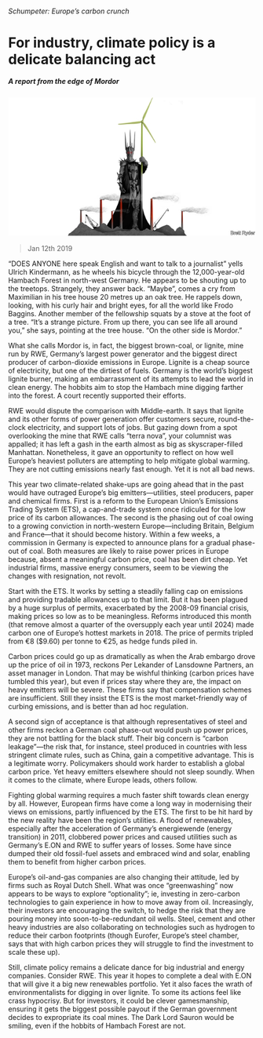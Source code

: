 ###### Schumpeter: Europe’s carbon crunch

# For industry, climate policy is a delicate balancing act 

##### A report from the edge of Mordor 

![image](images/20190112_WBD000_1.jpg) 

> Jan 12th 2019 

 

“DOES ANYONE here speak English and want to talk to a journalist” yells Ulrich Kindermann, as he wheels his bicycle through the 12,000-year-old Hambach Forest in north-west Germany. He appears to be shouting up to the treetops. Strangely, they answer back. “Maybe”, comes a cry from Maximilian in his tree house 20 metres up an oak tree. He rappels down, looking, with his curly hair and bright eyes, for all the world like Frodo Baggins. Another member of the fellowship squats by a stove at the foot of a tree. “It’s a strange picture. From up there, you can see life all around you,” she says, pointing at the tree house. “On the other side is Mordor.” 

What she calls Mordor is, in fact, the biggest brown-coal, or lignite, mine run by RWE, Germany’s largest power generator and the biggest direct producer of carbon-dioxide emissions in Europe. Lignite is a cheap source of electricity, but one of the dirtiest of fuels. Germany is the world’s biggest lignite burner, making an embarrassment of its attempts to lead the world in clean energy. The hobbits aim to stop the Hambach mine digging farther into the forest. A court recently supported their efforts. 

RWE would dispute the comparison with Middle-earth. It says that lignite and its other forms of power generation offer customers secure, round-the-clock electricity, and support lots of jobs. But gazing down from a spot overlooking the mine that RWE calls “terra nova”, your columnist was appalled; it has left a gash in the earth almost as big as skyscraper-filled Manhattan. Nonetheless, it gave an opportunity to reflect on how well Europe’s heaviest polluters are attempting to help mitigate global warming. They are not cutting emissions nearly fast enough. Yet it is not all bad news. 

This year two climate-related shake-ups are going ahead that in the past would have outraged Europe’s big emitters—utilities, steel producers, paper and chemical firms. First is a reform to the European Union’s Emissions Trading System (ETS), a cap-and-trade system once ridiculed for the low price of its carbon allowances. The second is the phasing out of coal owing to a growing conviction in north-western Europe—including Britain, Belgium and France—that it should become history. Within a few weeks, a commission in Germany is expected to announce plans for a gradual phase-out of coal. Both measures are likely to raise power prices in Europe because, absent a meaningful carbon price, coal has been dirt cheap. Yet industrial firms, massive energy consumers, seem to be viewing the changes with resignation, not revolt. 

Start with the ETS. It works by setting a steadily falling cap on emissions and providing tradable allowances up to that limit. But it has been plagued by a huge surplus of permits, exacerbated by the 2008-09 financial crisis, making prices so low as to be meaningless. Reforms introduced this month (that remove almost a quarter of the oversupply each year until 2024) made carbon one of Europe’s hottest markets in 2018. The price of permits tripled from €8 ($9.60) per tonne to €25, as hedge funds piled in. 

Carbon prices could go up as dramatically as when the Arab embargo drove up the price of oil in 1973, reckons Per Lekander of Lansdowne Partners, an asset manager in London. That may be wishful thinking (carbon prices have tumbled this year), but even if prices stay where they are, the impact on heavy emitters will be severe. These firms say that compensation schemes are insufficient. Still they insist the ETS is the most market-friendly way of curbing emissions, and is better than ad hoc regulation. 

A second sign of acceptance is that although representatives of steel and other firms reckon a German coal phase-out would push up power prices, they are not battling for the black stuff. Their big concern is “carbon leakage”—the risk that, for instance, steel produced in countries with less stringent climate rules, such as China, gain a competitive advantage. This is a legitimate worry. Policymakers should work harder to establish a global carbon price. Yet heavy emitters elsewhere should not sleep soundly. When it comes to the climate, where Europe leads, others follow. 

Fighting global warming requires a much faster shift towards clean energy by all. However, European firms have come a long way in modernising their views on emissions, partly influenced by the ETS. The first to be hit hard by the new reality have been the region’s utilities. A flood of renewables, especially after the acceleration of Germany’s energiewende (energy transition) in 2011, clobbered power prices and caused utilities such as Germany’s E.ON and RWE to suffer years of losses. Some have since dumped their old fossil-fuel assets and embraced wind and solar, enabling them to benefit from higher carbon prices. 

Europe’s oil-and-gas companies are also changing their attitude, led by firms such as Royal Dutch Shell. What was once “greenwashing” now appears to be ways to explore “optionality”; ie, investing in zero-carbon technologies to gain experience in how to move away from oil. Increasingly, their investors are encouraging the switch, to hedge the risk that they are pouring money into soon-to-be-redundant oil wells. Steel, cement and other heavy industries are also collaborating on technologies such as hydrogen to reduce their carbon footprints (though Eurofer, Europe’s steel chamber, says that with high carbon prices they will struggle to find the investment to scale these up). 

Still, climate policy remains a delicate dance for big industrial and energy companies. Consider RWE. This year it hopes to complete a deal with E.ON that will give it a big new renewables portfolio. Yet it also faces the wrath of environmentalists for digging in over lignite. To some its actions feel like crass hypocrisy. But for investors, it could be clever gamesmanship, ensuring it gets the biggest possible payout if the German government decides to expropriate its coal mines. The Dark Lord Sauron would be smiling, even if the hobbits of Hambach Forest are not. 

